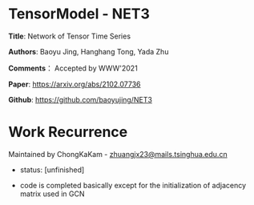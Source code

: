 # TensorModel - NET3
**Title**: Network of Tensor Time Series

**Authors**: Baoyu Jing, Hanghang Tong, Yada Zhu

**Comments**： Accepted by WWW'2021

**Paper**: https://arxiv.org/abs/2102.07736

**Github**: https://github.com/baoyujing/NET3

# Work Recurrence

Maintained by ChongKaKam - zhuangjx23@mails.tsinghua.edu.cn

+ status: [unfinished]

+ code is completed basically except for the initialization of adjacency matrix used in GCN